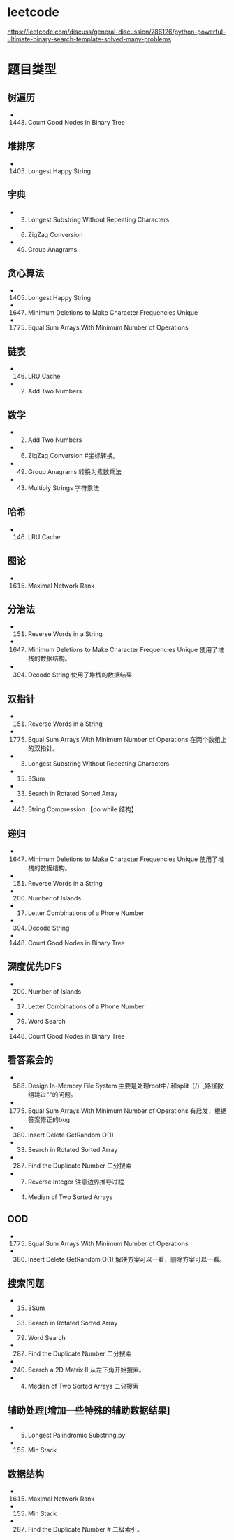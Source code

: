 # leetcode

https://leetcode.com/discuss/general-discussion/786126/python-powerful-ultimate-binary-search-template-solved-many-problems



# 题目类型

## 树遍历
- 1448. Count Good Nodes in Binary Tree
## 堆排序
- 1405. Longest Happy String

## 字典
- 3. Longest Substring Without Repeating Characters
- 6. ZigZag Conversion
- 49. Group Anagrams
## 贪心算法

- 1405. Longest Happy String
- 1647. Minimum Deletions to Make Character Frequencies Unique
- 1775. Equal Sum Arrays With Minimum Number of Operations
## 链表
- 146. LRU Cache
- 2. Add Two Numbers
## 数学 
- 2. Add Two Numbers
- 6. ZigZag Conversion #坐标转换。
- 49. Group Anagrams 转换为素数乘法
- 43. Multiply Strings 字符乘法
## 哈希 
- 146. LRU Cache

## 图论
- 1615. Maximal Network Rank

## 分治法
- 151. Reverse Words in a String
- 1647. Minimum Deletions to Make Character Frequencies Unique 使用了堆栈的数据结构。
- 394. Decode String 使用了堆栈的数据结果

## 双指针
- 151. Reverse Words in a String
- 1775. Equal Sum Arrays With Minimum Number of Operations  在两个数组上的双指针。
- 3. Longest Substring Without Repeating Characters
- 15. 3Sum
- 33. Search in Rotated Sorted Array
- 443. String Compression 【do while 结构】
## 递归
- 1647. Minimum Deletions to Make Character Frequencies Unique 使用了堆栈的数据结构。
- 151. Reverse Words in a String
- 200. Number of Islands
- 17. Letter Combinations of a Phone Number
- 394. Decode String
- 1448. Count Good Nodes in Binary Tree
## 深度优先DFS
- 200. Number of Islands
- 17. Letter Combinations of a Phone Number 
- 79. Word Search
- 1448. Count Good Nodes in Binary Tree
## 看答案会的
- 588. Design In-Memory File System 主要是处理root中/ 和split（/）,路径数组跳过""的问题。
- 1775. Equal Sum Arrays With Minimum Number of Operations 有启发，根据答案修正的bug
- 380. Insert Delete GetRandom O(1)
- 33. Search in Rotated Sorted Array
- 287. Find the Duplicate Number 二分搜索
- 7. Reverse Integer 注意边界推导过程
- 4. Median of Two Sorted Arrays
## OOD
- 1775. Equal Sum Arrays With Minimum Number of Operations 
- 380. Insert Delete GetRandom O(1) 解决方案可以一看，删除方案可以一看。

## 搜索问题

- 15. 3Sum
- 33. Search in Rotated Sorted Array
- 79. Word Search 
- 287. Find the Duplicate Number 二分搜索
- 240. Search a 2D Matrix II 从左下角开始搜索。
- 4. Median of Two Sorted Arrays 二分搜索

## 辅助处理[增加一些特殊的辅助数据结果]
- 5. Longest Palindromic Substring.py
- 155. Min Stack
## 数据结构
- 1615. Maximal Network Rank
- 155. Min Stack
- 287. Find the Duplicate Number # 二级索引。